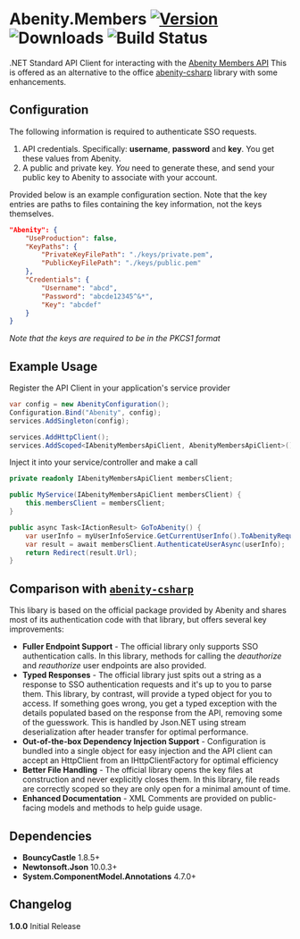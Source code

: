 # Abenity.Members [![Version](https://img.shields.io/nuget/v/Abenity.Members)](https://www.nuget.org/packages/Abenity.Members/) ![Downloads](https://img.shields.io/nuget/dt/Abenity.Members) ![Build Status](https://api.travis-ci.org/halomademeapc/Abenity.Members.svg?branch=master&status=failed)
.NET Standard API Client for interacting with the [Abenity Members API](https://abenity.com/developers/api/members)
This is offered as an alternative to the office [abenity-csharp](https://github.com/Abenity/abenity-csharp) library with some enhancements.

## Configuration
The following information is required to authenticate SSO requests.  
1. API credentials. Specifically: **username**, **password** and **key**. You get these values from Abenity.
2. A public and private key. _You_ need to generate these, and send your public key to Abenity to associate with your account.

Provided below is an example configuration section.  Note that the key entries are paths to files containing the key information, not the keys themselves.
```json
"Abenity": {
    "UseProduction": false,
    "KeyPaths": {
        "PrivateKeyFilePath": "./keys/private.pem",
        "PublicKeyFilePath": "./keys/public.pem"
    },
    "Credentials": {
        "Username": "abcd",
        "Password": "abcde12345^&*",
        "Key": "abcdef"
    }
}
```
*Note that the keys are required to be in the PKCS1 format*

## Example Usage
Register the API Client in your application's service provider
```csharp
var config = new AbenityConfiguration();
Configuration.Bind("Abenity", config);
services.AddSingleton(config);

services.AddHttpClient();
services.AddScoped<IAbenityMembersApiClient, AbenityMembersApiClient>();
```

Inject it into your service/controller and make a call
```csharp
private readonly IAbenityMembersApiClient membersClient;

public MyService(IAbenityMembersApiClient membersClient) {
    this.membersClient = membersClient;
}

public async Task<IActionResult> GoToAbenity() {
    var userInfo = myUserInfoService.GetCurrentUserInfo().ToAbenityRequest();
    var result = await membersClient.AuthenticateUserAsync(userInfo);
    return Redirect(result.Url);
}
```

## Comparison with [`abenity-csharp`](https://github.com/Abenity/abenity-csharp)
This libary is based on the official package provided by Abenity and shares most of its authentication code with that library, but offers several key improvements:
* **Fuller Endpoint Support** - The official library only supports SSO authentication calls.  In this library, methods for calling the *deauthorize* and *reauthorize* user endpoints are also provided.
* **Typed Responses** - The official library just spits out a string as a response to SSO authentication requests and it's up to you to parse them.  This library, by contrast, will provide a typed object for you to access.  If something goes wrong, you get a typed exception with the details populated based on the response from the API, removing some of the guesswork.  This is handled by Json.NET using stream deserialization after header transfer for optimal performance.  
* **Out-of-the-box Dependency Injection Support** - Configuration is bundled into a single object for easy injection and the API client can accept an HttpClient from an IHttpClientFactory for optimal efficiency
* **Better File Handling** - The official library opens the key files at construction and never explicitly closes them.  In this library, file reads are correctly scoped so they are only open for a minimal amount of time.
* **Enhanced Documentation** - XML Comments are provided on public-facing models and methods to help guide usage.  

## Dependencies
* **BouncyCastle** 1.8.5+
* **Newtonsoft.Json** 10.0.3+
* **System.ComponentModel.Annotations** 4.7.0+

## Changelog
**1.0.0** Initial Release